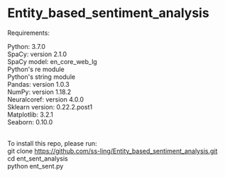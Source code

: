 # Entity_based_sentiment_analysis

Requirements: 

Python: 3.7.0 <br />
SpaCy: version 2.1.0 <br />
SpaCy model: en_core_web_lg <br />
Python's re module <br />
Python's string module <br />
Pandas: version 1.0.3 <br />
NumPy: version 1.18.2 <br />
Neuralcoref: version 4.0.0 <br />
Sklearn version: 0.22.2.post1 <br />
Matplotlib: 3.2.1 <br />
Seaborn: 0.10.0 <br />  <br />

To install this repo, please run: <br />
git clone https://github.com/ss-ling/Entity_based_sentiment_analysis.git <br />
cd ent_sent_analysis <br />
python ent_sent.py




